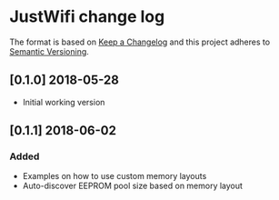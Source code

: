 # JustWifi change log

The format is based on [Keep a Changelog](http://keepachangelog.com/)
and this project adheres to [Semantic Versioning](http://semver.org/).

## [0.1.0] 2018-05-28
- Initial working version

## [0.1.1] 2018-06-02
### Added
- Examples on how to use custom memory layouts
- Auto-discover EEPROM pool size based on memory layout
